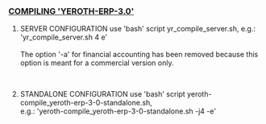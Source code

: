 ### <u>COMPILING 'YEROTH-ERP-3.0'</u>

 1. SERVER CONFIGURATION
   use 'bash' script yr_compile_server.sh, e.g.:
   'yr_compile_server.sh 4 e'<br/><br/>
    The option '-a' for financial accounting has been removed because this option is meant for a commercial version only.
<br/>

 2. STANDALONE CONFIGURATION
   use 'bash' script yeroth-compile_yeroth-erp-3-0-standalone.sh, <br/>
    e.g.: 'yeroth-compile_yeroth-erp-3-0-standalone.sh -j4 -e'
